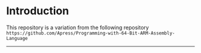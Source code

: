 # Introduction
This repository is a variation from the following repository `https://github.com/Apress/Programming-with-64-Bit-ARM-Assembly-Language`
***
